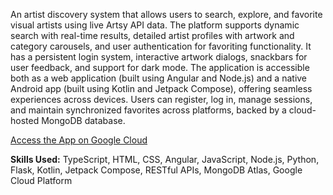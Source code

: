 An artist discovery system that allows users to search, explore, and favorite visual artists using live Artsy API data. The platform supports dynamic search with real-time results, detailed artist profiles with artwork and category carousels, and user authentication for favoriting functionality. It has a persistent login system, interactive artwork dialogs,  snackbars for user feedback, and support for dark mode. The application is accessible both as a web application (built using Angular and Node.js) and a native Android app (built using Kotlin and Jetpack Compose), offering seamless experiences across devices. Users can register, log in, manage sessions, and maintain synchronized favorites across platforms, backed by a cloud-hosted MongoDB database.

[Access the App on Google Cloud](https://test-317810304200.us-west1.run.app/)

**Skills Used:** TypeScript, HTML, CSS, Angular, JavaScript, Node.js, Python, Flask, Kotlin, Jetpack Compose, RESTful APIs, MongoDB Atlas, Google Cloud Platform
